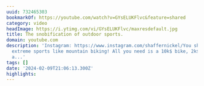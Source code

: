 ```yaml
---
uuid: 732465303
bookmarkOf: https://youtube.com/watch?v=GYsELUKFlvc&feature=shared
category: video
headImage: https://i.ytimg.com/vi/GYsELUKFlvc/maxresdefault.jpg
title: The snobification of outdoor sports.
domain: youtube.com
description: 'Instagram: https://www.instagram.com/shaffernickel/You should get into
  extreme sports like mountain biking! All you need is a 10k$ bike, 2k$ worth of gear,
  a...'
tags: []
date: '2024-02-09T21:06:13.300Z'
highlights:
---
```




